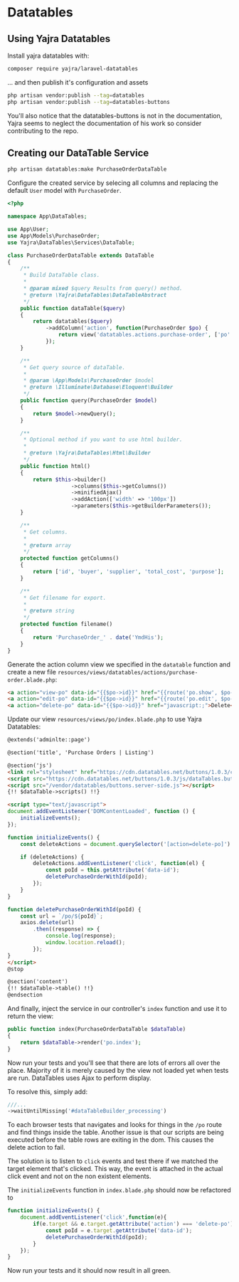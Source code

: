 # Datatables

## Using Yajra Datatables

Install yajra datatables with:

```bash
composer require yajra/laravel-datatables
```

... and then publish it's configuration and assets

```bash
php artisan vendor:publish --tag=datatables
php artisan vendor:publish --tag=datatables-buttons
```

You'll also notice that the datatables-buttons is not in the documentation, Yajra seems to neglect the documentation of his work so consider contributing to the repo.

## Creating our DataTable Service

```bash
php artisan datatables:make PurchaseOrderDataTable
```

Configure the created service by selecing all columns and replacing the default `User` model with `PurchaseOrder`.

```php
<?php

namespace App\DataTables;

use App\User;
use App\Models\PurchaseOrder;
use Yajra\DataTables\Services\DataTable;

class PurchaseOrderDataTable extends DataTable
{
    /**
     * Build DataTable class.
     *
     * @param mixed $query Results from query() method.
     * @return \Yajra\DataTables\DataTableAbstract
     */
    public function dataTable($query)
    {
        return datatables($query)
            ->addColumn('action', function(PurchaseOrder $po) {
                return view('datatables.actions.purchase-order', ['po' => $po]);
            });
    }

    /**
     * Get query source of dataTable.
     *
     * @param \App\Models\PurchaseOrder $model
     * @return \Illuminate\Database\Eloquent\Builder
     */
    public function query(PurchaseOrder $model)
    {
        return $model->newQuery();
    }

    /**
     * Optional method if you want to use html builder.
     *
     * @return \Yajra\DataTables\Html\Builder
     */
    public function html()
    {
        return $this->builder()
                    ->columns($this->getColumns())
                    ->minifiedAjax()
                    ->addAction(['width' => '100px'])
                    ->parameters($this->getBuilderParameters());
    }

    /**
     * Get columns.
     *
     * @return array
     */
    protected function getColumns()
    {
        return ['id', 'buyer', 'supplier', 'total_cost', 'purpose'];
    }

    /**
     * Get filename for export.
     *
     * @return string
     */
    protected function filename()
    {
        return 'PurchaseOrder_' . date('YmdHis');
    }
}


```

Generate the action column view we specified in the `datatable` function and create a new file `resources/views/datatables/actions/purchase-order.blade.php`:

```html
<a action="view-po" data-id="{{$po->id}}" href="{{route('po.show', $po->id)}}">View</a>
<a action="edit-po" data-id="{{$po->id}}" href="{{route('po.edit', $po->id)}}">Edit</a>
<a action="delete-po" data-id="{{$po->id}}" href="javascript:;">Delete</a>
```

Update our view `resources/views/po/index.blade.php` to use Yajra Datatables:

```html
@extends('adminlte::page')

@section('title', 'Purchase Orders | Listing')

@section('js')
<link rel="stylesheet" href="https://cdn.datatables.net/buttons/1.0.3/css/buttons.dataTables.min.css">
<script src="https://cdn.datatables.net/buttons/1.0.3/js/dataTables.buttons.min.js"></script>
<script src="/vendor/datatables/buttons.server-side.js"></script>
{!! $dataTable->scripts() !!}

<script type="text/javascript">
document.addEventListener('DOMContentLoaded', function () {
    initializeEvents();
});

function initializeEvents() {
    const deleteActions = document.querySelector('[action=delete-po]')

    if (deleteActions) {
        deleteActions.addEventListener('click', function(el) {
            const poId = this.getAttribute('data-id');
            deletePurchaseOrderWithId(poId);
        });
    }
}

function deletePurchaseOrderWithId(poId) {
    const url = `/po/${poId}`;
    axios.delete(url)
        .then((response) => {
            console.log(response);
            window.location.reload();
        });
}
</script>
@stop

@section('content')
{!! $dataTable->table() !!}
@endsection
```

And finally, inject the service in our controller's `index` function and use it to return the view:

```php
public function index(PurchaseOrderDataTable $dataTable)
{
    return $dataTable->render('po.index');
}
```

Now run your tests and you'll see that there are lots of errors all over the place. Majority of it is merely caused by the view not loaded yet when tests are run. DataTables uses Ajax to perform display.

To resolve this, simply add:

```php
///...
->waitUntilMissing('#dataTableBuilder_processing')
```

To each browser tests that navigates and looks for things in the `/po` route and find things inside the table. Another issue is that our scripts are being executed before the table rows are exiting in the dom. This causes the delete action to fail.

The solution is to listen to `click` events and test there if we matched the target element that's clicked. This way, the event is attached in the actual click event and not on the non existent elements.

The `initializeEvents` function in `index.blade.php` should now be refactored to
```js
function initializeEvents() {
    document.addEventListener('click',function(e){
        if(e.target && e.target.getAttribute('action') === 'delete-po'){
            const poId = e.target.getAttribute('data-id');
            deletePurchaseOrderWithId(poId);
        }
    });
}
```

Now run your tests and it should now result in all green.